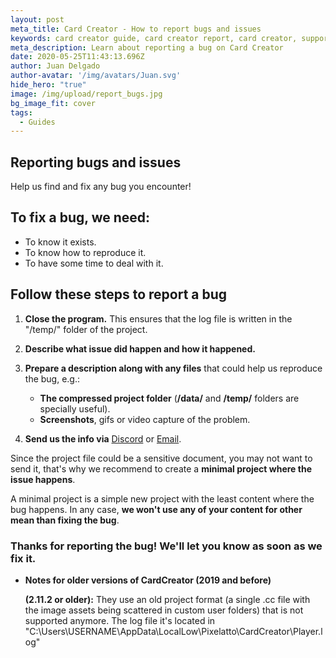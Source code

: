 ```yaml
---
layout: post
meta_title: Card Creator - How to report bugs and issues
keywords: card creator guide, card creator report, card creator, support, card creator tutorial, card creator bug
meta_description: Learn about reporting a bug on Card Creator
date: 2020-05-25T11:43:13.696Z
author: Juan Delgado
author-avatar: '/img/avatars/Juan.svg'
hide_hero: "true"
image: /img/upload/report_bugs.jpg
bg_image_fit: cover
tags:
  - Guides
---
```

## Reporting bugs and issues

Help us find and fix any bug you encounter!

## To fix a bug, we need:

* To know it exists.
* To know how to reproduce it.
* To have some time to deal with it.

## Follow these steps to report a bug

1. **Close the program.** This ensures that the log file is written in the "/temp/" folder of the project.
2. **Describe what issue did happen and how it happened.**
3. **Prepare a description along with any files** that could help us reproduce the bug, e.g.:

   * **The compressed project folder** (**/data/** and **/temp/** folders are specially useful).
   * **Screenshots**, gifs or video capture of the problem.
4. **Send us the info via** [Discord](https://steamcommunity.com/linkfilter/?url=https://discord.com/invite/pixelatto) or [Email](mailto:support@pixelatto.com).

Since the project file could be a sensitive document, you may not want to send it, that's why we recommend to create a **minimal project where the issue happens**.

A minimal project is a simple new project with the least content where the bug happens. In any case, **we won't use any of your content for other mean than fixing the bug**.

### Thanks for reporting the bug! We'll let you know as soon as we fix it.

* **Notes for older versions of CardCreator (2019 and before)**

    **(2.11.2 or older):** They use an old project format (a single .cc file with the image assets being scattered in custom user folders) that is not supported anymore. The log file it's located in "C:\Users\USERNAME\AppData\LocalLow\Pixelatto\CardCreator\Player.log"
